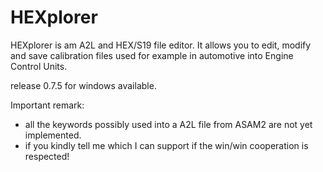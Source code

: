 # HEXplorer
HEXplorer is am A2L and HEX/S19 file editor.
It allows you to edit, modify and save calibration files used for example in automotive into Engine Control Units.

release 0.7.5 for windows available.

Important remark: 
- all the keywords possibly used into a A2L file from ASAM2 are not yet implemented.
- if you kindly tell me which I can support if the win/win cooperation is respected!

